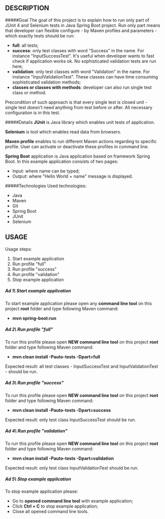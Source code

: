 DESCRIPTION
-----------

#####Goal
The goal of this project is to explain how to run only part of JUnit 4 and Selenium tests in Java Spring Boot project. Run only part means that developer can flexible configure - by Maven profiles and parameters - which exactly tests should be run:
* **full**: all tests;
* **success**: only test classes with word "Success" in the name. For instance "InputSuccessTest". It's useful when developer wants to fast check if application works ok. No sophisticated validation tests are run here;
* **validation**: only test classes with word "Validation" in the name. For instance "InputValidationTest". These classes can have time consuming sophisticated validation methods;
* **classes or classes with methods**: developer can also run single test class or method.

Precondition of such approach is that every single test is closed unit - single test doesn't need anything from test before or after. All necessary configuration is in this test.

#####Details
**JUnit** is Java library which enables unit tests of application.

**Selenium** is tool which enables read data from browsers.

**Maven profile** enables to run different Maven actions regarding to specific profile. User can activate or deactivate these profiles in command line.

**Spring Boot** application is Java application based on framework Spring Boot. In this example application consists of two pages: 
* Input: where name can be typed;
* Output: where "Hello World + name" message is displayed.

#####Technologies
Used technologies:
* Java
* Maven
* Git
* Spring Boot
* JUnit
* Selenium


USAGE
-----

Usage steps:
1. Start example application
2. Run profile "full"
3. Run profile "success"
4. Run profile "validation"
5. Stop example application

##### Ad 1\ Start example application
To start example application please open any **command line tool** on this project **root** folder and type following Maven command:
- **mvn spring-boot:run**

##### Ad 2\ Run profile "full"
To run this profile please open **NEW command line tool** on this project **root** folder and type following Maven command:
- **mvn clean install -Pauto-tests -Dpart=full**

Expected result: all test classes - InputSuccessTest and InputValidationTest - should be run.

##### Ad 3\ Run profile "success"
To run this profile please open **NEW command line tool** on this project **root** folder and type following Maven command:
- **mvn clean install -Pauto-tests -Dpart=success**

Expected result: only test class InputSuccessTest should be run.

##### Ad 4\ Run profile "validation"
To run this profile please open **NEW command line tool** on this project **root** folder and type following Maven command:
- **mvn clean install -Pauto-tests -Dpart=validation**

Expected result: only test class InputValidationTest should be run.

##### Ad 5\ Stop example application
To stop example application please:
* Go to **opened command line tool** with example application;
* Click **Ctrl + C** to stop example application;
* Close all opened command line tools.